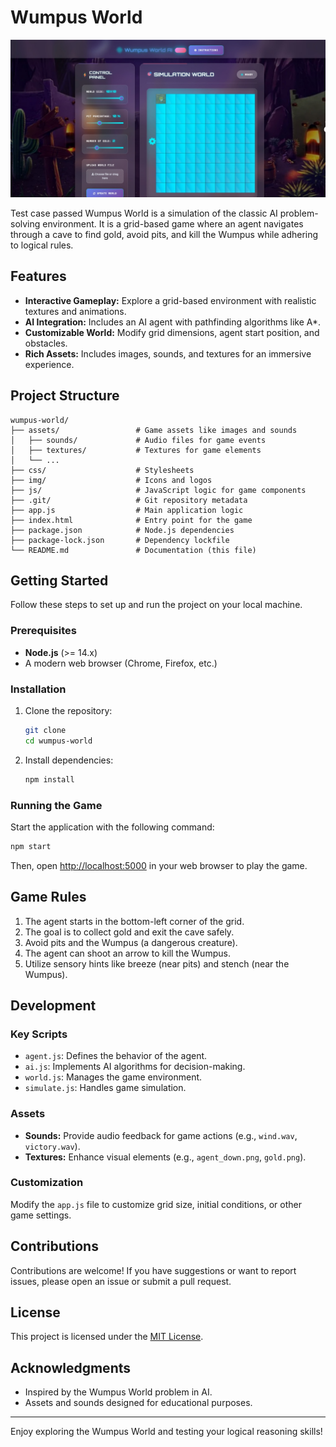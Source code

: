 ﻿# Wumpus World
![alt text](image.jpg)



Test case passed
Wumpus World is a simulation of the classic AI problem-solving environment. It is a grid-based game where an agent navigates through a cave to find gold, avoid pits, and kill the Wumpus while adhering to logical rules. 

## Features

- **Interactive Gameplay:** Explore a grid-based environment with realistic textures and animations.
- **AI Integration:** Includes an AI agent with pathfinding algorithms like A*.
- **Customizable World:** Modify grid dimensions, agent start position, and obstacles.
- **Rich Assets:** Includes images, sounds, and textures for an immersive experience.

## Project Structure

```plaintext
wumpus-world/
├── assets/                 # Game assets like images and sounds
│   ├── sounds/             # Audio files for game events
│   ├── textures/           # Textures for game elements
│   └── ...
├── css/                    # Stylesheets
├── img/                    # Icons and logos
├── js/                     # JavaScript logic for game components
├── .git/                   # Git repository metadata
├── app.js                  # Main application logic
├── index.html              # Entry point for the game
├── package.json            # Node.js dependencies
├── package-lock.json       # Dependency lockfile
└── README.md               # Documentation (this file)
```

## Getting Started

Follow these steps to set up and run the project on your local machine.

### Prerequisites

- **Node.js** (>= 14.x)
- A modern web browser (Chrome, Firefox, etc.)

### Installation

1. Clone the repository:

   ```bash
   git clone 
   cd wumpus-world
   ```

2. Install dependencies:

   ```bash
   npm install
   ```

### Running the Game

Start the application with the following command:

```bash
npm start
```

Then, open [http://localhost:5000](http://localhost:5000) in your web browser to play the game.

## Game Rules

1. The agent starts in the bottom-left corner of the grid.
2. The goal is to collect gold and exit the cave safely.
3. Avoid pits and the Wumpus (a dangerous creature).
4. The agent can shoot an arrow to kill the Wumpus.
5. Utilize sensory hints like breeze (near pits) and stench (near the Wumpus).

## Development

### Key Scripts

- `agent.js`: Defines the behavior of the agent.
- `ai.js`: Implements AI algorithms for decision-making.
- `world.js`: Manages the game environment.
- `simulate.js`: Handles game simulation.

### Assets

- **Sounds:** Provide audio feedback for game actions (e.g., `wind.wav`, `victory.wav`).
- **Textures:** Enhance visual elements (e.g., `agent_down.png`, `gold.png`).

### Customization

Modify the `app.js` file to customize grid size, initial conditions, or other game settings.

## Contributions

Contributions are welcome! If you have suggestions or want to report issues, please open an issue or submit a pull request.

## License

This project is licensed under the [MIT License](LICENSE).

## Acknowledgments

- Inspired by the Wumpus World problem in AI.
- Assets and sounds designed for educational purposes.

---

Enjoy exploring the Wumpus World and testing your logical reasoning skills!
